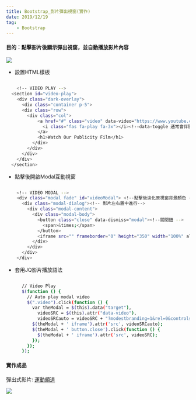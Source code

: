 ```yaml
---
title: Bootstrap_影片彈出視窗(實作)
date: 2019/12/19
tag: 
    - Bootstrap
---
```


#### 目的：點擊影片後顯示彈出視窗，並自動播放影片內容

![](https://i.imgur.com/eDBfZuu.png)


- 設置HTML樣板

``` bash

    <!-- VIDEO PLAY -->
  <section id="video-play">
    <div class="dark-overlay"> 
      <div class="container p-5"> 
      <div class="row">
        <div class="col">
            <a href="#" class="video" data-video="https://www.youtube.com/embed/SjJ08V166uU" data-toggle="modal" data-target="#videoModal">
              <i class="fas fa-play fa-3x"></i><!--data-toggle 通常會伴隨一個icon，告知系統在點擊後會觸發另一個行動 -->
            </a>
            <h1>Watch Our Publicity Film</h1>
          </div>
        </div>
      </div>
    </div>
  </section>

```

- 點擊後開啟Modal互動視窗

``` bash

    <!-- VIDEO MODAL -->
    <div class="modal fade" id="videoModal"> <!--點擊後淡化原視窗背景顏色 -->
      <div class="modal-dialog"><!-- 影片左右置中進行-->
        <div class="modal-content">
          <div class="modal-body">
            <button class="close" data-dismiss="modal"><!--關閉鈕 -->
              <span>&times;</span>
            </button>
            <iframe src="" frameborder="0" height="350" width="100%" allowfullscreen></iframe>
          </div>
        </div>
      </div>
    </div>

```

- 套用JQ影片播放語法

``` bash

      // Video Play
      $(function () {
        // Auto play modal video
        $(".video").click(function () {
          var theModal = $(this).data("target"),
            videoSRC = $(this).attr("data-video"),
            videoSRCauto = videoSRC + "?modestbranding=1&rel=0&controls=0&showinfo=0&html5=1&autoplay=1";
          $(theModal + ' iframe').attr('src', videoSRCauto);
          $(theModal + ' button.close').click(function () {
            $(theModal + ' iframe').attr('src', videoSRC);
          });
        });
      });

```

#### 實作成品

彈出式影片: [運動頻道](https://vince-chen-hao.github.io/BS_NewsChannel/index.html)

![](https://i.imgur.com/vhpe9O4.png)





